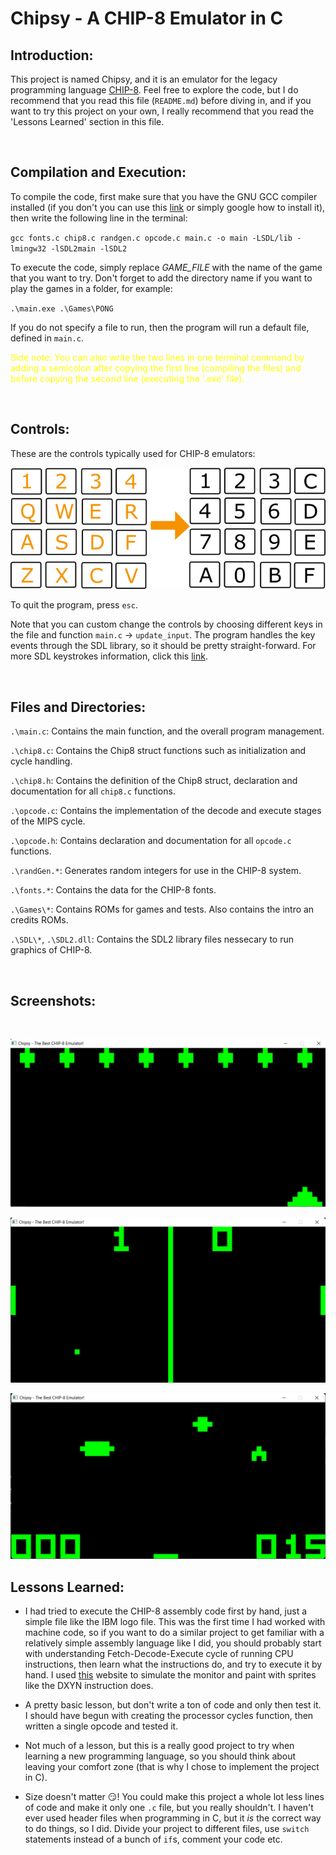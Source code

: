 # Chipsy - A CHIP-8 Emulator in C

## Introduction:
This project is named Chipsy, and it is an emulator for the legacy programming language [CHIP-8](https://en.wikipedia.org/wiki/CHIP-8). Feel free to explore the code, but I do recommend that you read this file (`README.md`) before diving in, and if you want to try this project on your own, I really recommend that you read the 'Lessons Learned' section in this file.

<br />

## Compilation and Execution:
To compile the code, first make sure that you have the GNU GCC compiler installed (if you don't you can use this [link](https://gcc.gnu.org/install/) or simply google how to install it), then write the following line in the terminal:

`gcc fonts.c chip8.c randgen.c opcode.c main.c -o main -LSDL/lib -lmingw32 -lSDL2main -lSDL2 `

To execute the code, simply replace *GAME_FILE* with the name of the game that you want to try. Don't forget to add the directory name if you want to play the games in a folder, for example:

`.\main.exe .\Games\PONG`

If you do not specify a file to run, then the program will run a default file, defined in `main.c`.
<br />

<span style="color:yellow"> Side note: You can also write the two lines in one terminal command by adding a semicolon after copying the first line (compiling the files) and before copying the second line (executing the '.exe' file).</span>

<br />

## Controls:
These are the controls typically used for CHIP-8 emulators:

![Controls](/Screenshots/Controls.png "The CHIP-8 Emulator Controls")

To quit the program, press `esc`.

Note that you can custom change the controls by choosing different keys in the file and function `main.c` -> `update_input`. The program handles the key events through the SDL library, so it should be pretty straight-forward. For more SDL keystrokes information, click this [link](https://www.libsdl.org/release/SDL-1.2.15/docs/html/guideinputkeyboard.html).

<br />

## Files and Directories:

`.\main.c`: Contains the main function, and the overall program management.

`.\chip8.c`: Contains the Chip8 struct functions such as initialization and cycle handling.

`.\chip8.h`: Contains the definition of the Chip8 struct, declaration and documentation for all `chip8.c` functions.

`.\opcode.c`: Contains the implementation of the decode and execute stages of the MIPS cycle.

`.\opcode.h`: Contains declaration and documentation for all `opcode.c` functions.

`.\randGen.*`: Generates random integers for use in the CHIP-8 system.

`.\fonts.*`: Contains the data for the CHIP-8 fonts.

`.\Games\*`: Contains ROMs for games and tests. Also contains the intro an credits ROMs.

`.\SDL\*`, `.\SDL2.dll`: Contains the SDL2 library files nessecary to run graphics of CHIP-8.

<br />

## Screenshots:
<br />

![MISSILE.png](/Screenshots/MISSILE.png "A Screenshot of the game 'Missile'.")
<br />

![PONG2.png](/Screenshots/PONG2.png "A Screenshot of the game 'Pong2'.")
<br />

![UFO.png](/Screenshots/UFO.png "A Screenshot of the game 'UFO'.")
<br />

## Lessons Learned:
* I had tried to execute the CHIP-8 assembly code first by hand, just a simple file like the IBM logo file. This was the first time I had worked with machine code, so if you want to do a similar project to get familiar with a relatively simple assembly language like I did, you should probably start with understanding Fetch-Decode-Execute cycle of running CPU instructions, then learn what the instructions do, and try to execute it by hand. I used [this](https://www.piskelapp.com/p/create/sprite) website to simulate the monitor and paint with sprites like the DXYN instruction does.

* A pretty basic lesson, but don't write a ton of code and only then test it. I should have begun with creating the processor cycles function, then written a single opcode and tested it.

* Not much of a lesson, but this is a really good project to try when learning a new programming language, so you should think about leaving your comfort zone (that is why I chose to implement the project in C).

* Size doesn't matter :smirk:! You could make this project a whole lot less lines of code and make it only one `.c` file, but you really shouldn't. I haven't ever used header files when programming in C, but it *is* the correct way to do things, so I did. Divide your project to different files, use `switch` statements instead of a bunch of `if`s, comment your code etc.
